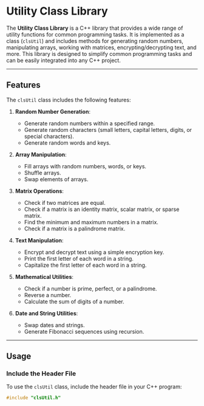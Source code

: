 # Utility Class Library

The **Utility Class Library** is a C++ library that provides a wide range of utility functions for common programming tasks. It is implemented as a class (`clsUtil`) and includes methods for generating random numbers, manipulating arrays, working with matrices, encrypting/decrypting text, and more. This library is designed to simplify common programming tasks and can be easily integrated into any C++ project.

---

## Features

The `clsUtil` class includes the following features:

1. **Random Number Generation**:
   - Generate random numbers within a specified range.
   - Generate random characters (small letters, capital letters, digits, or special characters).
   - Generate random words and keys.

2. **Array Manipulation**:
   - Fill arrays with random numbers, words, or keys.
   - Shuffle arrays.
   - Swap elements of arrays.

3. **Matrix Operations**:
   - Check if two matrices are equal.
   - Check if a matrix is an identity matrix, scalar matrix, or sparse matrix.
   - Find the minimum and maximum numbers in a matrix.
   - Check if a matrix is a palindrome matrix.

4. **Text Manipulation**:
   - Encrypt and decrypt text using a simple encryption key.
   - Print the first letter of each word in a string.
   - Capitalize the first letter of each word in a string.

5. **Mathematical Utilities**:
   - Check if a number is prime, perfect, or a palindrome.
   - Reverse a number.
   - Calculate the sum of digits of a number.

6. **Date and String Utilities**:
   - Swap dates and strings.
   - Generate Fibonacci sequences using recursion.

---

## Usage

### Include the Header File
To use the `clsUtil` class, include the header file in your C++ program:

```cpp
#include "clsUtil.h"
